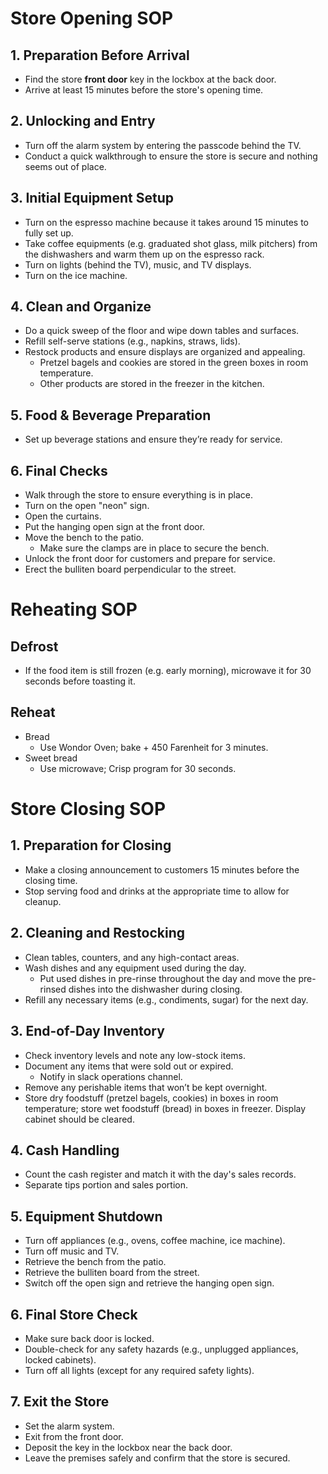 # Store Opening SOP

## 1. Preparation Before Arrival
- Find the store **front door** key in the lockbox at the back door.
- Arrive at least 15 minutes before the store's opening time.

## 2. Unlocking and Entry
- Turn off the alarm system by entering the passcode behind the TV.
- Conduct a quick walkthrough to ensure the store is secure and nothing seems out of place.

## 3. Initial Equipment Setup
- Turn on the espresso machine because it takes around 15 minutes to fully set up.
- Take coffee equipments (e.g. graduated shot glass, milk pitchers) from the dishwashers and warm them up on the espresso rack.
- Turn on lights (behind the TV), music, and TV displays.
- Turn on the ice machine.

## 4. Clean and Organize
- Do a quick sweep of the floor and wipe down tables and surfaces.
- Refill self-serve stations (e.g., napkins, straws, lids).
- Restock products and ensure displays are organized and appealing.
  - Pretzel bagels and cookies are stored in the green boxes in room temperature.
  - Other products are stored in the freezer in the kitchen.

## 5. Food & Beverage Preparation
- Set up beverage stations and ensure they’re ready for service.

## 6. Final Checks
- Walk through the store to ensure everything is in place.
- Turn on the open "neon" sign.
- Open the curtains.
- Put the hanging open sign at the front door.
- Move the bench to the patio.
  - Make sure the clamps are in place to secure the bench.
- Unlock the front door for customers and prepare for service.
- Erect the bulliten board perpendicular to the street.

# Reheating SOP
## Defrost
- If the food item is still frozen (e.g. early morning), microwave it for 30 seconds before toasting it.

## Reheat
- Bread 
  - Use Wondor Oven; bake + 450 Farenheit for 3 minutes.
- Sweet bread
  - Use microwave; Crisp program for 30 seconds.

# Store Closing SOP

## 1. Preparation for Closing
- Make a closing announcement to customers 15 minutes before the closing time.
- Stop serving food and drinks at the appropriate time to allow for cleanup.

## 2. Cleaning and Restocking
- Clean tables, counters, and any high-contact areas.
- Wash dishes and any equipment used during the day.
  - Put used dishes in pre-rinse throughout the day and move the pre-rinsed dishes into the dishwasher during closing.
- Refill any necessary items (e.g., condiments, sugar) for the next day.

## 3. End-of-Day Inventory
- Check inventory levels and note any low-stock items.
- Document any items that were sold out or expired.
  - Notify in slack operations channel.
- Remove any perishable items that won’t be kept overnight.
- Store dry foodstuff (pretzel bagels, cookies) in boxes in room temperature; store wet foodstuff (bread) in boxes in freezer. Display cabinet should be cleared.

## 4. Cash Handling
- Count the cash register and match it with the day's sales records.
- Separate tips portion and sales portion.

## 5. Equipment Shutdown
- Turn off appliances (e.g., ovens, coffee machine, ice machine).
- Turn off music and TV.
- Retrieve the bench from the patio.
- Retrieve the bulliten board from the street.
- Switch off the open sign and retrieve the hanging open sign.

## 6. Final Store Check
- Make sure back door is locked.
- Double-check for any safety hazards (e.g., unplugged appliances, locked cabinets).
- Turn off all lights (except for any required safety lights).

## 7. Exit the Store
- Set the alarm system.
- Exit from the front door.
- Deposit the key in the lockbox near the back door.
- Leave the premises safely and confirm that the store is secured.
